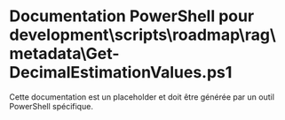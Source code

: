 # Documentation PowerShell pour development\scripts\roadmap\rag\metadata\Get-DecimalEstimationValues.ps1

Cette documentation est un placeholder et doit être générée par un outil PowerShell spécifique.
